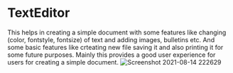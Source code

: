 # TextEditor

This helps in creating a simple document with some features like changing (color, fontstyle, fontsize) of text and adding images, bulletins etc.
And some basic features like crteating new file saving it and also printing it for some future purposes.
Mainly this provides a good user experience for users for creating a simple document.
![Screenshot 2021-08-14 222629](https://user-images.githubusercontent.com/69347089/129892618-b9801732-2867-4d9d-8034-e6fa422c5a17.png)


